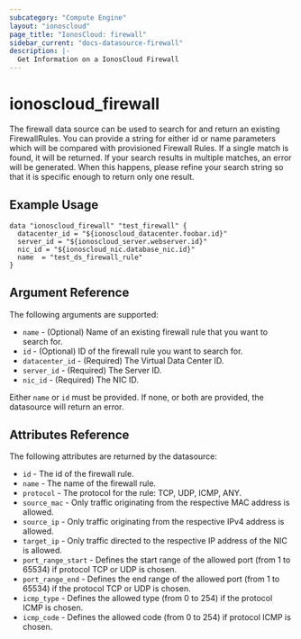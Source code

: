 ```yaml
---
subcategory: "Compute Engine"
layout: "ionoscloud"
page_title: "IonosCloud: firewall"
sidebar_current: "docs-datasource-firewall"
description: |-
  Get Information on a IonosCloud Firewall
---
```


# ionoscloud\_firewall

The firewall data source can be used to search for and return an existing FirewallRules. You can provide a string for either id or name parameters which will be compared with provisioned Firewall Rules. If a single match is found, it will be returned. If your search results in multiple matches, an error will be generated. When this happens, please refine your search string so that it is specific enough to return only one result.

## Example Usage

```hcl
data "ionoscloud_firewall" "test_firewall" {
  datacenter_id = "${ionoscloud_datacenter.foobar.id}"
  server_id = "${ionoscloud_server.webserver.id}"
  nic_id = "${ionoscloud_nic.database_nic.id}"
  name	= "test_ds_firewall_rule"
}
```

## Argument Reference

The following arguments are supported:

* `name` - (Optional) Name of an existing firewall rule that you want to search for.
* `id` - (Optional) ID of the firewall rule you want to search for.
* `datacenter_id` - (Required) The Virtual Data Center ID.
* `server_id` - (Required) The Server ID.
* `nic_id` - (Required) The NIC ID.

Either `name` or   `id` must be provided. If none, or both are provided, the datasource will return an error.

## Attributes Reference

The following attributes are returned by the datasource:

* `id` - The id of the firewall rule.
* `name` - The name of the firewall rule.
* `protocol` - The protocol for the rule: TCP, UDP, ICMP, ANY.
* `source_mac` - Only traffic originating from the respective MAC address is allowed. 
* `source_ip` - Only traffic originating from the respective IPv4 address is allowed.
* `target_ip` - Only traffic directed to the respective IP address of the NIC is allowed.
* `port_range_start` - Defines the start range of the allowed port (from 1 to 65534) if protocol TCP or UDP is chosen.
* `port_range_end` - Defines the end range of the allowed port (from 1 to 65534) if the protocol TCP or UDP is chosen.
* `icmp_type` - Defines the allowed type (from 0 to 254) if the protocol ICMP is chosen.
* `icmp_code` - Defines the allowed code (from 0 to 254) if protocol ICMP is chosen.
